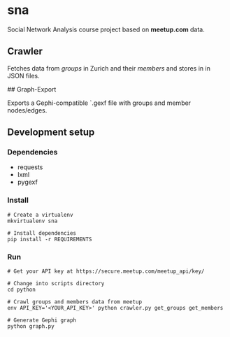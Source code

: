 # sna

Social Network Analysis course project based on **meetup.com** data.

## Crawler

Fetches data from *groups* in Zurich and their *members* and stores in in JSON files.

## Graph-Export

Exports a Gephi-compatible `.gexf file with groups and member nodes/edges.

## Development setup

### Dependencies

- requests
- lxml
- pygexf

### Install

    # Create a virtualenv
    mkvirtualenv sna

    # Install dependencies
    pip install -r REQUIREMENTS

### Run

    # Get your API key at https://secure.meetup.com/meetup_api/key/

    # Change into scripts directory
    cd python

    # Crawl groups and members data from meetup
    env API_KEY='<YOUR_API_KEY>' python crawler.py get_groups get_members

    # Generate Gephi graph
    python graph.py
